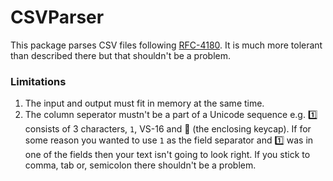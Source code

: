 # CSVParser

This package parses CSV files following [RFC-4180](https://tools.ietf.org/html/rfc4180).
It is much more tolerant than described there but that shouldn't be a problem.

### Limitations

1. The input and output must fit in memory at the same time.
2. The column seperator mustn't be a part of a Unicode sequence e.g. 1️⃣ consists of 3 characters, `1`, VS-16 and  ⃣
(the enclosing keycap). If for some reason you wanted to use `1` as the field separator and  1️⃣ was in one of the fields
then your text isn't going to look right. If you stick to comma, tab or, semicolon there shouldn't be a problem.
